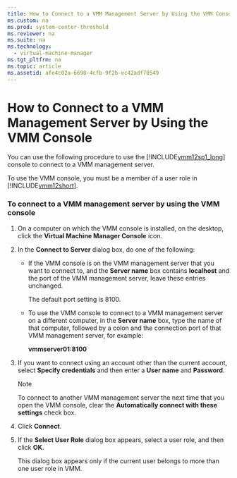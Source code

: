 ```yaml
---
title: How to Connect to a VMM Management Server by Using the VMM Console
ms.custom: na
ms.prod: system-center-threshold
ms.reviewer: na
ms.suite: na
ms.technology: 
  - virtual-machine-manager
ms.tgt_pltfrm: na
ms.topic: article
ms.assetid: afe4c02a-6698-4cfb-9f2b-ec42adf70549
---
```

# How to Connect to a VMM Management Server by Using the VMM Console
You can use the following procedure to use the [!INCLUDE[vmm12sp1_long](Token/vmm12sp1_long_md.md)] console to connect to a VMM management server.

To use the VMM console, you must be a member of a user role in [!INCLUDE[vmm12short](Token/vmm12short_md.md)].

### To connect to a VMM management server by using the VMM console

1.  On a computer on which the VMM console is installed, on the desktop, click the **Virtual Machine Manager Console** icon.

2.  In the **Connect to Server** dialog box, do one of the following:

    -   If the VMM console is on the VMM management server that you want to connect to, and the **Server name** box contains **localhost** and the port of the VMM management server, leave these entries unchanged.

        The default port setting is 8100.

    -   To use the VMM console to connect to a VMM management server on a different computer, in the **Server name** box, type the name of that computer, followed by a colon and the connection port of that VMM management server, for example:

        **vmmserver01:8100**

3.  If you want to connect using an account other than the current account, select **Specify credentials** and then enter a **User name** and **Password**.

    > [!NOTE]
    > To connect to another VMM management server the next time that you open the VMM console, clear the **Automatically connect with these settings** check box.

4.  Click **Connect**.

5.  If the **Select User Role** dialog box appears, select a user role, and then click **OK**.

    This dialog box appears only if the current user belongs to more than one user role in VMM.


